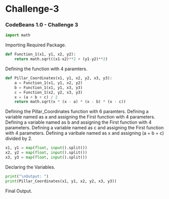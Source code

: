 # Challenge-3

### CodeBeans 1.0 - Challenge 3

```python
import math
```
Importing Required Package.

```python
def Function_1(x1, y1, x2, y2):
    return math.sqrt((x1-x2)**2 + (y1-y2)**2)
```
Defining the function with 4 paramters.

```python
def Pillar_Coordinates(x1, y1, x2, y2, x3, y3):
    a = Function_1(x1, y1, x2, y2)
    b = Function_1(x1, y1, x3, y3)
    c = Function_1(x2, y2, x3, y3)
    x = (a + b + c) / 2
    return math.sqrt(x * (x - a) * (x - b) * (x - c))
```
Defining the Pillar_Coordinates function with 6 paramters.
Defining a variable named as a and assigning the First function with 4 parameters.
Defining a variable named as b and assigning the First function with 4 parameters.
Defining a variable named as c and assigning the First function with 4 parameters.
Defining a varibale named as x and assigning (a + b + c) divided by 2.

```python
x1, y1 = map(float, input().split())
x2, y2 = map(float, input().split())
x3, y3 = map(float, input().split())
```
Declaring the Variables.

```python
print("\nOutput: ")
print(Pillar_Coordinates(x1, y1, x2, y2, x3, y3))
```
Final Output.
